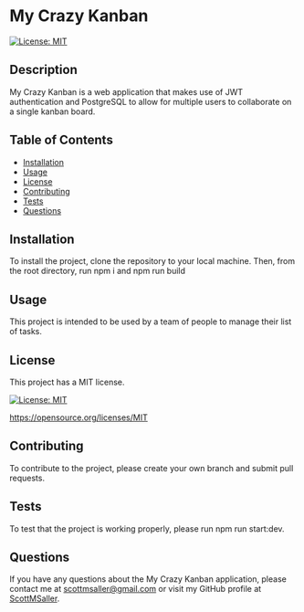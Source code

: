   # My Crazy Kanban
  [![License: MIT](https://img.shields.io/badge/License-MIT-yellow.svg)](https://opensource.org/licenses/MIT)


  ## Description
  My Crazy Kanban is a web application that makes use of JWT authentication and PostgreSQL to allow for multiple users to collaborate on a single kanban board.


  ## Table of Contents
  * [Installation](#installation)
  * [Usage](#usage)
  * [License](#license)
  * [Contributing](#contributing)
  * [Tests](#tests)
  * [Questions](#questions)


  ## Installation
  To install the project, clone the repository to your local machine. Then, from the root directory, run npm i and npm run build


  ## Usage
  This project is intended to be used by a team of people to manage their list of tasks.


  ## License
  
This project has a MIT license. 

[![License: MIT](https://img.shields.io/badge/License-MIT-yellow.svg)](https://opensource.org/licenses/MIT) 

https://opensource.org/licenses/MIT 

  


  ## Contributing
  To contribute to the project, please create your own branch and submit pull requests.


  ## Tests
  To test that the project is working properly, please run npm run start:dev.


  ## Questions
  If you have any questions about the My Crazy Kanban application, please contact me at scottmsaller@gmail.com or visit my GitHub profile at [ScottMSaller](https://github.com/ScottMSaller).
